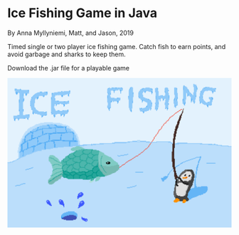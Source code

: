 # Ice Fishing Game in Java
By Anna Myllyniemi, Matt, and Jason, 2019

Timed single or two player ice fishing game. Catch fish to earn points, and avoid garbage and sharks to keep them. 

Download the .jar file for a playable game

![alt text](https://github.com/missionStrawberry/Ice_Fishing_Game/blob/main/banner.png?raw=true)
